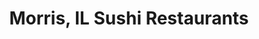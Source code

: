 ---
layout: city
title: Morris, IL Sushi Restaurants
permalink: /illinois/morris/
stateAbbr: IL
stateName: Illinois
cityName: Morris
---